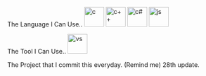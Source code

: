 The Language I Can Use..
<t></t>
<img src="https://cdn.jsdelivr.net/gh/devicons/devicon/icons/c/c-original.svg" alt="c" width="45" height="45"/> <img src="https://cdn.jsdelivr.net/gh/devicons/devicon/icons/cplusplus/cplusplus-original.svg" alt="c++" width="45" height="45" /> <img src="https://cdn.jsdelivr.net/gh/devicons/devicon/icons/csharp/csharp-original.svg" alt="c#" width="45" height="45" /> <img src="https://cdn.jsdelivr.net/gh/devicons/devicon/icons/javascript/javascript-original.svg" alt="js" width="45" height="45" />


The Tool I Can Use..
<img src="https://cdn.jsdelivr.net/gh/devicons/devicon/icons/visualstudio/visualstudio-plain.svg" alt="vs" width="45" height="45"/>
          

The Project that I commit this everyday. (Remind me) 28th update.
